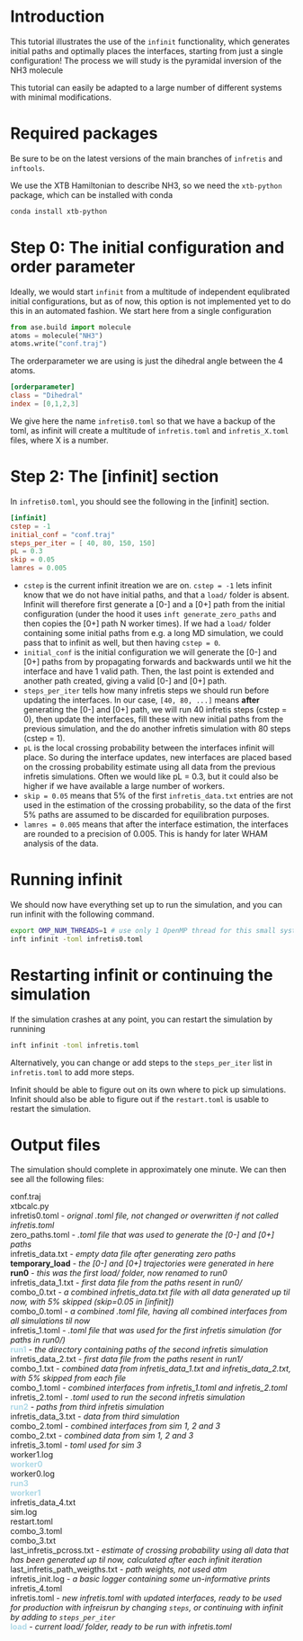# Introduction
This tutorial illustrates the use of the `infinit` functionality, which generates initial paths and optimally places the interfaces, starting from just a single configuration! The process we will study is the pyramidal inversion of the NH3 molecule

This tutorial can easily be adapted to a large number of different systems with minimal modifications.

# Required packages
Be sure to be on the latest versions of the main branches of `infretis` and `inftools`.

We use the XTB Hamiltonian to describe NH3, so we need the `xtb-python` package, which can be installed with conda

```bash
conda install xtb-python
```

# Step 0: The initial configuration and order parameter
Ideally, we would start `infinit` from a multitude of independent equlibrated initial configurations, but as of now, this option is not implemented yet to do this in an automated fashion. We start here from a single configuration

```python
from ase.build import molecule
atoms = molecule("NH3")
atoms.write("conf.traj")
```

The orderparameter we are using is just the dihedral angle between the 4 atoms.

```toml
[orderparameter]
class = "Dihedral"
index = [0,1,2,3]
```

We give here the name `infretis0.toml` so that we have a backup of the toml, as infinit will create a multitude of `infretis.toml` and `infretis_X.toml` files, where X is a number.

# Step 2: The [infinit] section
In `infretis0.toml`, you should see the following in the [infinit] section.
```toml
[infinit]
cstep = -1
initial_conf = "conf.traj"
steps_per_iter = [ 40, 80, 150, 150]
pL = 0.3
skip = 0.05
lamres = 0.005
```

* `cstep` is the current infinit itreation we are on. `cstep = -1` lets infinit know that we do not have initial paths, and that a `load/` folder is absent. Infinit will therefore first generate a [0-] and a [0+] path from the initial configuration (under the hood it uses `inft generate_zero_paths` and then copies the [0+] path N worker times). If we had a `load/` folder containing some initial paths from e.g. a long MD simulation, we could pass that to infinit as well, but then having `cstep = 0`.
* `initial_conf` is the initial configuration we will generate the [0-] and [0+] paths from by propagating forwards and backwards until we hit the interface and have 1 valid path. Then, the last point is extended and another path created, giving a valid [0-] and [0+] path.
* `steps_per_iter` tells how many infretis steps we should run before updating the interfaces. In our case, `[40, 80, ...]` means __after__ generating the [0-] and [0+] path, we will run 40 infretis steps (cstep = 0), then update the interfaces, fill these with new initial paths from the previous simulation, and the do another infretis simulation with 80 steps (cstep = 1).
* `pL` is the local crossing probability between the interfaces infinit will place. So during the interface updates, new interfaces are placed based on the crossing probability estimate using all data from the previous infretis simulations. Often we would like pL = 0.3, but it could also be higher if we have available a large number of workers.
* `skip = 0.05` means that 5% of the first `infretis_data.txt` entries are not used in the estimation of the crossing probability, so the data of the first 5% paths are assumed to be discarded for equilibration purposes.
* `lamres = 0.005` means that after the interface estimation, the interfaces are rounded to a precision of 0.005. This is handy for later WHAM analysis of the data.

# Running infinit
We should now have everything set up to run the simulation, and you can run infinit with the following command.

```bash
export OMP_NUM_THREADS=1 # use only 1 OpenMP thread for this small system for XTB
inft infinit -toml infretis0.toml
```

# Restarting infinit or continuing the simulation
If the simulation crashes at any point, you can restart the simulation by runnining
```bash
inft infinit -toml infretis.toml
```
Alternatively, you can change or add steps to the `steps_per_iter` list in `infretis.toml` to add more steps.

Infinit should be able to figure out on its own where to pick up simulations. Infinit should also be able to figure out if the `restart.toml` is usable to restart the simulation.

# Output files
The simulation should complete in approximately one minute. We can then see all the following files:


conf.traj  
xtbcalc.py  
infretis0.toml  - _orignal .toml file, not changed or overwritten if not called infretis.toml_  
zero_paths.toml  - _.toml file that was used to generate the [0-] and [0+] paths_  
infretis_data.txt  - _empty data file after generating zero paths_  
**temporary_load** - _the [0-] and [0+] trajectories were generated in here_  
**run0** - _this was the first load/ folder, now renamed to run0_  
infretis_data_1.txt  - _first data file from the paths resent in run0/_  
combo_0.txt  - _a combined infretis_data.txt file with all data generated up til now, with 5% skipped (skip=0.05 in [infinit])_  
combo_0.toml  - _a combined .toml file, having all combined interfaces from all simulations til now_  
infretis_1.toml  - _.toml file that was used for the first infretis simulation (for paths in run0/)_  
**<span style="color:lightblue;">run1</span>**  - _the directory containing paths of the second infretis simulation_  
infretis_data_2.txt  - _first data file from the paths resent in run1/_  
combo_1.txt  - _combined data from infretis_data_1.txt and infretis_data_2.txt, with 5% skipped from each file_  
combo_1.toml  - _combined interfaces from infretis_1.toml and infretis_2.toml_  
infretis_2.toml  - _.toml used to run the second infretis simulation_  
**<span style="color:lightblue;">run2</span>**  - _paths from third infretis simulation_  
infretis_data_3.txt  - _data from third simulation_  
combo_2.toml  - _combined interfaces from sim 1, 2 and 3_  
combo_2.txt  - _combined data from sim 1, 2 and 3_  
infretis_3.toml  - _toml used for sim 3_  
worker1.log  
**<span style="color:lightblue;">worker0</span>**  
worker0.log  
**<span style="color:lightblue;">run3</span>**  
**<span style="color:lightblue;">worker1</span>**  
infretis_data_4.txt  
sim.log  
restart.toml  
combo_3.toml  
combo_3.txt  
last_infretis_pcross.txt  - _estimate of crossing probability using all data that has been generated up til now, calculated after each infinit iteration_  
last_infretis_path_weigths.txt  - _path weights, not used atm_  
infretis_init.log  - _a basic logger containing some un-informative prints_  
infretis_4.toml  
infretis.toml  - _new infretis.toml with updated interfaces, ready to be used for production with infreisrun by changing `steps`, or continuing with infinit by adding to `steps_per_iter`_  
**<span style="color:lightblue;">load</span>** - _current load/ folder, ready to be run with infretis.toml_  
```
